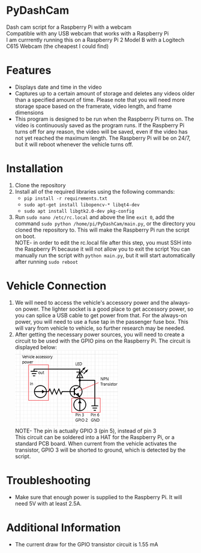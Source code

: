 # PyDashCam
Dash cam script for a Raspberry Pi with a webcam <br/>
Compatible with any USB webcam that works with a Raspberry Pi <br/>
I am currrently running this on a Raspberry Pi 2 Model B with a Logitech C615 Webcam (the cheapest I could find)

# Features
- Displays date and time in the video
- Captures up to a certain amount of storage and deletes any videos older than a specified amount of time. Please note that you will need more storage space based on the framerate, video length, and frame dimensions
- This program is designed to be run when the Raspberry Pi turns on. The video is continuously saved as the program runs. If the Raspberry Pi turns off for any reason, the video will be saved, even if the video has not yet reached the maximum length. The Raspberry Pi will be on 24/7, but it will reboot whenever the vehicle turns off.

# Installation
1. Clone the repository
2. Install all of the required libraries using the following commands: 
    - `pip install -r requirements.txt`
    - `sudo apt-get install libopencv-* libqt4-dev`
    - `sudo apt install libgtk2.0-dev pkg-config`
3. Run `sudo nano /etc/rc.local` and above the line `exit 0`, add the command `sudo python /home/pi/PyDashCam/main.py`, or the directory you cloned the repository to. This will make the Raspberry Pi run the script on boot. <br>
NOTE- in order to edit the rc.local file after this step, you must SSH into the Raspberry Pi because it will not allow you to exit the script
You can manually run the script with `python main.py`, but it will start automatically after running `sudo reboot`

# Vehicle Connection
1. We will need to access the vehicle's accessory power and the always-on power. The lighter socket is a good place to get accessory power, so you can splice a USB cable to get power from that. For the always-on power, you will need to use a fuse tap in the passenger fuse box. This will vary from vehicle to vehicle, so further research may be needed.
2. After getting the necessary power sources, you will need to create a circuit to be used with the GPIO pins on the Raspberry Pi. The circuit is displayed below:<br/>
  ![circuit](circuit.png)<br/>
  NOTE- The pin is actually GPIO 3 (pin 5), instead of pin 3<br/>
  This circuit can be soldered into a HAT for the Raspberry Pi, or a standard PCB board. When current from the vehicle activates the transistor, GPIO 3 will be shorted to ground, which is detected by the script.
  
# Troubleshooting
- Make sure that enough power is supplied to the Raspberry Pi. It will need 5V with at least 2.5A.

# Additional Information
- The current draw for the GPIO transistor circuit is 1.55 mA
